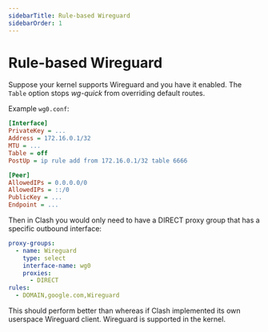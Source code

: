 ```yaml
---
sidebarTitle: Rule-based Wireguard
sidebarOrder: 1
---
```


# Rule-based Wireguard

Suppose your kernel supports Wireguard and you have it enabled. The `Table` option stops _wg-quick_ from overriding
default routes.

Example `wg0.conf`:

```ini
[Interface]
PrivateKey = ...
Address = 172.16.0.1/32
MTU = ...
Table = off
PostUp = ip rule add from 172.16.0.1/32 table 6666

[Peer]
AllowedIPs = 0.0.0.0/0
AllowedIPs = ::/0
PublicKey = ...
Endpoint = ...
```

Then in Clash you would only need to have a DIRECT proxy group that has a specific outbound interface:

```yaml
proxy-groups:
  - name: Wireguard
    type: select
    interface-name: wg0
    proxies:
      - DIRECT
rules:
  - DOMAIN,google.com,Wireguard
```

This should perform better than whereas if Clash implemented its own userspace Wireguard client. Wireguard is supported
in the kernel.
